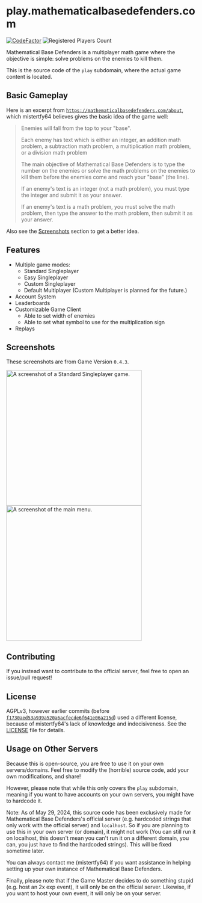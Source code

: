 # play.mathematicalbasedefenders.com
[![CodeFactor](https://www.codefactor.io/repository/github/mathematicalbasedefenders/play.mathematicalbasedefenders.com/badge)](https://www.codefactor.io/repository/github/mathematicalbasedefenders/play.mathematicalbasedefenders.com)
![Registered Players Count](https://img.shields.io/badge/dynamic/json?url=https%3A%2F%2Fmathematicalbasedefenders.com%2Fapi%2Fmetadata&query=usersRegistered&label=Registered%20Players)


Mathematical Base Defenders is a multiplayer math game where the objective is simple: solve problems on the enemies to kill them.

This is the source code of the `play` subdomain, where the actual game content is located.

## Basic Gameplay
Here is an excerpt from [`https://mathematicalbasedefenders.com/about`](https://mathematicalbasedefenders.com/about), which mistertfy64 believes gives the basic idea of the game well:
> Enemies will fall from the top to your "base".
>
> Each enemy has text which is either an integer, an addition math problem, a subtraction math problem, a multiplication math problem, or a division math problem
>
> The main objective of Mathematical Base Defenders is to type the number on the enemies or solve the math problems on the enemies to kill them before the enemies come and reach your "base" (the line).
>
> If an enemy's text is an integer (not a math problem), you must type the integer and submit it as your answer.
>
> If an enemy's text is a math problem, you must solve the math problem, then type the answer to the math problem, then submit it as your answer.

Also see the [Screenshots](https://github.com/mathematicalbasedefenders/play.mathematicalbasedefenders.com?tab=readme-ov-file#screenshots) section to get a better idea.

## Features
- Multiple game modes:
  - Standard Singleplayer
  - Easy Singleplayer
  - Custom Singleplayer
  - Default Multiplayer (Custom Multiplayer is planned for the future.)
- Account System
- Leaderboards
- Customizable Game Client
  - Able to set width of enemies
  - Able to set what symbol to use for the multiplication sign
- Replays

## Screenshots
These screenshots are from Game Version `0.4.3`.

<img src="https://storage.mistertfy64.com/playmbd-screenshots/gameplay.png" height="360" alt="A screenshot of a Standard Singleplayer game.">
<img src="https://storage.mistertfy64.com/playmbd-screenshots/main-menu.png" height="360" alt="A screenshot of the main menu.">

## Contributing
If you instead want to contribute to the official server, feel free to open an issue/pull request!

## License

AGPLv3, however earlier commits (before [`f1730aed53a939a520a6acfecde6f641e06a215d`](https://github.com/mathematicalbasedefenders/play.mathematicalbasedefenders.com/commit/f1730aed53a939a520a6acfecde6f641e06a215d)) used a different license, because of mistertfy64's lack of knowledge and indecisiveness. See the [LICENSE](https://github.com/mathematicalbasedefenders/play.mathematicalbasedefenders.com/blob/master/LICENSE) file for details.

## Usage on Other Servers

Because this is open-source, you are free to use it on your own servers/domains. Feel free to modify the (horrible) source code, add your own modifications, and share!

However, please note that while this only covers the `play` subdomain, meaning if you want to have accounts on your own servers, you might have to hardcode it.

Note: As of May 29, 2024, this source code has been exclusively made for Mathematical Base Defenders's official server (e.g. hardcoded strings that only work with the official server) and `localhost`. So if you are planning to use this in your own server (or domain), it might not work (You can still run it on localhost, this doesn't mean you can't run it on a different domain, you can, you just have to find the hardcoded strings). This will be fixed sometime later.

You can always contact me (mistertfy64) if you want assistance in helping setting up your own instance of Mathematical Base Defenders.

Finally, please note that if the Game Master decides to do something stupid (e.g. host an 2x exp event), it will only be on the official server. Likewise, if you want to host your own event, it will only be on your server.